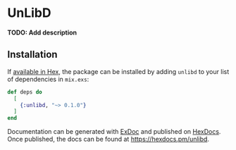 # UnLibD

**TODO: Add description**

## Installation

If [available in Hex](https://hex.pm/docs/publish), the package can be installed
by adding `unlibd` to your list of dependencies in `mix.exs`:

```elixir
def deps do
  [
    {:unlibd, "~> 0.1.0"}
  ]
end
```

Documentation can be generated with [ExDoc](https://github.com/elixir-lang/ex_doc)
and published on [HexDocs](https://hexdocs.pm). Once published, the docs can
be found at <https://hexdocs.pm/unlibd>.

